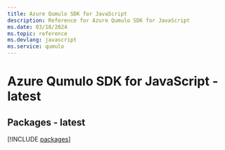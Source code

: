 ```yaml
---
title: Azure Qumulo SDK for JavaScript
description: Reference for Azure Qumulo SDK for JavaScript
ms.date: 03/18/2024
ms.topic: reference
ms.devlang: javascript
ms.service: qumulo
---
```

# Azure Qumulo SDK for JavaScript - latest
## Packages - latest
[!INCLUDE [packages](qumulo-index.md)]